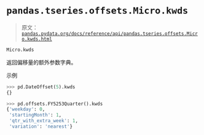 # `pandas.tseries.offsets.Micro.kwds`

> 原文：[`pandas.pydata.org/docs/reference/api/pandas.tseries.offsets.Micro.kwds.html`](https://pandas.pydata.org/docs/reference/api/pandas.tseries.offsets.Micro.kwds.html)

```py
Micro.kwds
```

返回偏移量的额外参数字典。

示例

```py
>>> pd.DateOffset(5).kwds
{} 
```

```py
>>> pd.offsets.FY5253Quarter().kwds
{'weekday': 0,
 'startingMonth': 1,
 'qtr_with_extra_week': 1,
 'variation': 'nearest'} 
```
